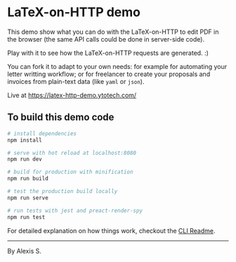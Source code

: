 # LaTeX-on-HTTP demo

This demo show what you can do with the LaTeX-on-HTTP to edit PDF in the browser (the same API calls could be done in server-side code).

Play with it to see how the LaTeX-on-HTTP requests are generated. :)

You can fork it to adapt to your own needs: for example for automating your letter writting workflow; or for freelancer to create your proposals and invoices from plain-text data (like `yaml` or `json`).

Live at https://latex-http-demo.ytotech.com/

## To build this demo code

``` bash
# install dependencies
npm install

# serve with hot reload at localhost:8080
npm run dev

# build for production with minification
npm run build

# test the production build locally
npm run serve

# run tests with jest and preact-render-spy 
npm run test
```

For detailed explanation on how things work, checkout the [CLI Readme](https://github.com/developit/preact-cli/blob/master/README.md).

-------

By Alexis S.
